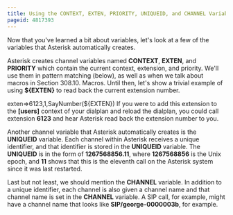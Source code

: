 ```yaml
---
title: Using the CONTEXT, EXTEN, PRIORITY, UNIQUEID, and CHANNEL Variables
pageid: 4817393
---
```


Now that you've learned a bit about variables, let's look at a few of the variables that Asterisk automatically creates.

Asterisk creates channel variables named **CONTEXT**, **EXTEN**, and **PRIORITY** which contain the current context, extension, and priority. We'll use them in pattern matching (below), as well as when we talk about macros in Section 308.10. Macros. Until then, let's show a trivial example of using **${EXTEN}** to read back the current extension number.

exten=>6123,1,SayNumber(${EXTEN})
If you were to add this extension to the **[users]** context of your dialplan and reload the dialplan, you could call extension **6123** and hear Asterisk read back the extension number to you.

Another channel variable that Asterisk automatically creates is the **UNIQUEID** variable. Each channel within Asterisk receives a unique identifier, and that identifier is stored in the **UNIQUEID** variable. The **UNIQUEID** is in the form of **1267568856.11**, where **1267568856** is the Unix epoch, and **11** shows that this is the eleventh call on the Asterisk system since it was last restarted.

Last but not least, we should mention the **CHANNEL** variable. In addition to a unique identifier, each channel is also given a channel name and that channel name is set in the **CHANNEL** variable. A SIP call, for example, might have a channel name that looks like **SIP/george-0000003b**, for example.

